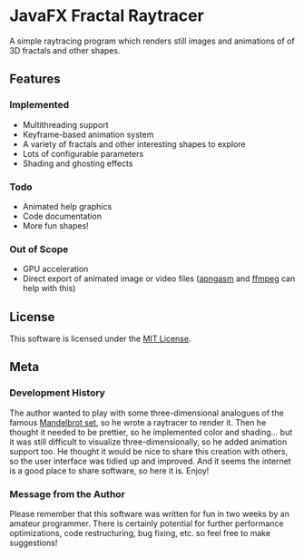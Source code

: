 # JavaFX Fractal Raytracer

A simple raytracing program which renders still images and animations of of 3D fractals and other shapes.

## Features

### Implemented

* Multithreading support
* Keyframe-based animation system
* A variety of fractals and other interesting shapes to explore
* Lots of configurable parameters
* Shading and ghosting effects

### Todo

* Animated help graphics
* Code documentation
* More fun shapes!

### Out of Scope

* GPU acceleration
* Direct export of animated image or video files ([apngasm](https://github.com/apngasm/apngasm) and [ffmpeg](https://www.ffmpeg.org/) can help with this)

## License

This software is licensed under the [MIT License](LICENSE.txt).

## Meta

### Development History

The author wanted to play with some three-dimensional analogues of the famous [Mandelbrot set](https://en.wikipedia.org/wiki/Mandelbrot_set), so he wrote a raytracer to render it. Then he thought it needed to be prettier, so he implemented color and shading... but it was still difficult to visualize three-dimensionally, so he added animation support too. He thought it would be nice to share this creation with others, so the user interface was tidied up and improved. And it seems the internet is a good place to share software, so here it is. Enjoy!

### Message from the Author

Please remember that this software was written for fun in two weeks by an amateur programmer. There is certainly potential for further performance optimizations, code restructuring, bug fixing, etc. so feel free to make suggestions!

